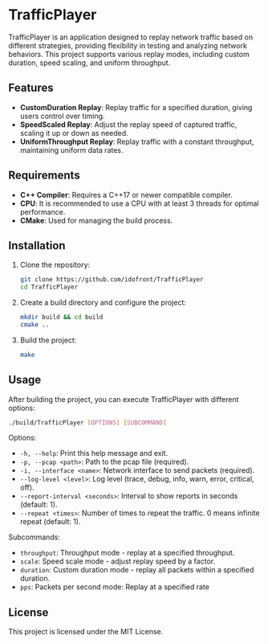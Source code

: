 # TrafficPlayer

TrafficPlayer is an application designed to replay network traffic based on different strategies, providing flexibility in testing and analyzing network behaviors. This project supports various replay modes, including custom duration, speed scaling, and uniform throughput.

## Features

- **CustomDuration Replay**: Replay traffic for a specified duration, giving users control over timing.
- **SpeedScaled Replay**: Adjust the replay speed of captured traffic, scaling it up or down as needed.
- **UniformThroughput Replay**: Replay traffic with a constant throughput, maintaining uniform data rates.

## Requirements

- **C++ Compiler**: Requires a C++17 or newer compatible compiler.
- **CPU**: It is recommended to use a CPU with at least 3 threads for optimal performance.
- **CMake**: Used for managing the build process.

## Installation

1. Clone the repository:
   ```sh
   git clone https://github.com/idofront/TrafficPlayer
   cd TrafficPlayer
   ```
2. Create a build directory and configure the project:
   ```sh
   mkdir build && cd build
   cmake ..
   ```
3. Build the project:
   ```sh
   make
   ```

## Usage

After building the project, you can execute TrafficPlayer with different options:

```sh
./build/TrafficPlayer [OPTIONS] [SUBCOMMAND]
```

Options:

- `-h, --help`: Print this help message and exit.
- `-p, --pcap <path>`: Path to the pcap file (required).
- `-i, --interface <name>`: Network interface to send packets (required).
- `--log-level <level>`: Log level (trace, debug, info, warn, error, critical, off).
- `--report-interval <seconds>`: Interval to show reports in seconds (default: 1).
- `--repeat <times>`: Number of times to repeat the traffic. 0 means infinite repeat (default: 1).

Subcommands:

- `throughput`: Throughput mode - replay at a specified throughput.
- `scale`: Speed scale mode - adjust replay speed by a factor.
- `duration`: Custom duration mode - replay all packets within a specified duration.
- `pps`: Packets per second mode: Replay at a specified rate

## License

This project is licensed under the MIT License.
